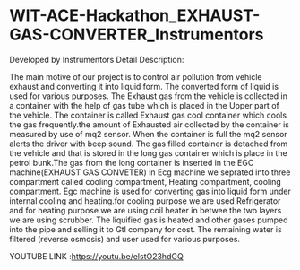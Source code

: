 # WIT-ACE-Hackathon_EXHAUST-GAS-CONVERTER_Instrumentors
Developed by Instrumentors
Detail Description:

The main motive of our project is to control air pollution from vehicle exhaust and  converting  it into liquid form. The converted form of liquid is used for various purposes.
The Exhaust gas from the vehicle is collected in a container with the help of gas tube which is placed in the Upper part of the vehicle. 
The container is called Exhaust gas cool container which cools the gas frequently.the amount of Exhausted air collected by the container is measured by use of mq2 sensor. When the container is full the mq2 sensor alerts the driver with beep sound. 
The gas filled container is detached from the vehicle and that is stored in the long gas container which is place in the petrol bunk.The gas from the long container is inserted in the EGC machine(EXHAUST GAS CONVETER) in Ecg machine we seprated into three compartment called cooling compartment, Heating compartment, cooling compartment.
Egc machine is used for converting  gas into liquid form under internal cooling and heating.for cooling purpose we are used Refrigerator and for heating purpose we are using coil heater in betwee the two layers we are using scrubber.
The liquified gas is heated and other gases pumped into the pipe and selling it to Gtl company for cost. The remaining water is filtered (reverse osmosis) and user used for various purposes.


YOUTUBE LINK :https://youtu.be/elstO23hdGQ
